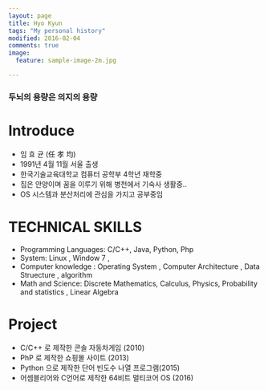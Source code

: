 ```yaml
---
layout: page
title: Hyo Kyun
tags: "My personal history"
modified: 2016-02-04
comments: true
image:
  feature: sample-image-2m.jpg

---
```


### 두뇌의 용량은 의지의 용량 ###


# Introduce 
* 임 효 균 (任 孝 均)
* 1991년 4월 11월 서울 출생 
* 한국기술교육대학교 컴퓨터 공학부 4학년 재학중
* 집은 안양이며 꿈을 이루기 위해 병천에서 기숙사 생활중..
* OS 시스템과 분산처리에 관심을 가지고 공부중임


# TECHNICAL SKILLS

* Programming Languages: C/C++, Java, Python, Php
* System: Linux , Window 7 , 
* Computer knowledge : Operating System , Computer Architecture , Data Struecture , algorithm
* Math and Science: Discrete Mathematics, Calculus, Physics, Probability and statistics , 
Linear Algebra  

# Project

* C/C++ 로 제작한 콘솔 자동차게임 (2010)
* PhP 로 제작한 쇼핑몰 사이트 (2013)
* Python 으로 제작한 단어 빈도수 나열 프로그램(2015)
* 어셈블리어와 C언어로 제작한 64비트 멀티코어 OS (2016)